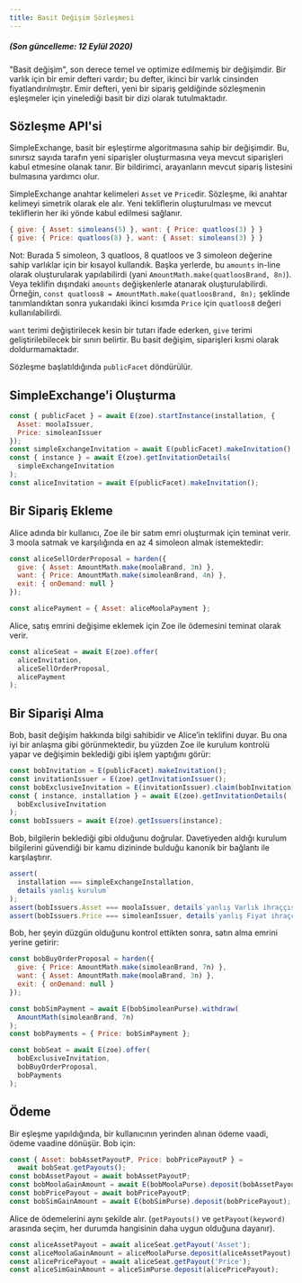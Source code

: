 ```yaml
---
title: Basit Değişim Sözleşmesi
---
```




#####  (Son güncelleme: 12 Eylül 2020)

##### 

"Basit değişim", son derece temel ve optimize edilmemiş bir değişimdir. Bir varlık için bir emir defteri vardır; bu defter, ikinci bir varlık cinsinden fiyatlandırılmıştır. Emir defteri, yeni bir sipariş geldiğinde sözleşmenin eşleşmeler için yinelediği basit bir dizi olarak tutulmaktadır.

## Sözleşme API'si

SimpleExchange, basit bir eşleştirme algoritmasına sahip bir değişimdir. Bu, sınırsız sayıda tarafın yeni siparişler oluşturmasına veya mevcut siparişleri kabul etmesine olanak tanır. Bir bildirimci, arayanların mevcut sipariş listesini bulmasına yardımcı olur.

SimpleExchange anahtar kelimeleri `Asset` ve `Price`dir. Sözleşme, iki anahtar kelimeyi simetrik olarak ele alır. Yeni tekliflerin oluşturulması ve mevcut tekliflerin her iki yönde kabul edilmesi sağlanır.

```js
{ give: { Asset: simoleans(5) }, want: { Price: quatloos(3) } }
{ give: { Price: quatloos(8) }, want: { Asset: simoleans(3) } }
```

Not: Burada 5 simoleon, 3 quatloos, 8 quatloos ve 3 simoleon değerine sahip varlıklar için bir kısayol kullandık. Başka yerlerde, bu `amounts` in-line olarak oluşturularak yapılabilirdi (yani `AmountMath.make(quatloosBrand, 8n)`). Veya teklifin dışındaki `amounts` değişkenlerle atanarak oluşturulabilirdi. Örneğin, `const quatloos8 = AmountMath.make(quatloosBrand, 8n);` şeklinde tanımlandıktan sonra yukarıdaki ikinci kısımda `Price` için `quatloos8` değeri kullanılabilirdi.

`want` terimi değiştirilecek kesin bir tutarı ifade ederken, `give` terimi geliştirilebilecek bir sınırı belirtir. Bu basit değişim, siparişleri kısmi olarak doldurmamaktadır.

Sözleşme başlatıldığında `publicFacet` döndürülür.

## SimpleExchange'i Oluşturma

```js
const { publicFacet } = await E(zoe).startInstance(installation, {
  Asset: moolaIssuer,
  Price: simoleanIssuer
});
const simpleExchangeInvitation = await E(publicFacet).makeInvitation();
const { instance } = await E(zoe).getInvitationDetails(
  simpleExchangeInvitation
);
const aliceInvitation = await E(publicFacet).makeInvitation();
```

## Bir Sipariş Ekleme

Alice adında bir kullanıcı, Zoe ile bir satım emri oluşturmak için teminat verir. 3 moola satmak ve karşılığında en az 4 simoleon almak istemektedir:

```js
const aliceSellOrderProposal = harden({
  give: { Asset: AmountMath.make(moolaBrand, 3n) },
  want: { Price: AmountMath.make(simoleanBrand, 4n) },
  exit: { onDemand: null }
});

const alicePayment = { Asset: aliceMoolaPayment };
```

Alice, satış emrini değişime eklemek için Zoe ile ödemesini teminat olarak verir.

```js
const aliceSeat = await E(zoe).offer(
  aliceInvitation,
  aliceSellOrderProposal,
  alicePayment
);
```

## Bir Siparişi Alma

Bob, basit değişim hakkında bilgi sahibidir ve Alice’in teklifini duyar. Bu ona iyi bir anlaşma gibi görünmektedir, bu yüzden Zoe ile kurulum kontrolü yapar ve değişimin beklediği gibi işlem yaptığını görür:

```js
const bobInvitation = E(publicFacet).makeInvitation();
const invitationIssuer = E(zoe).getInvitationIssuer();
const bobExclusiveInvitation = E(invitationIssuer).claim(bobInvitation);
const { instance, installation } = await E(zoe).getInvitationDetails(
  bobExclusiveInvitation
);
const bobIssuers = await E(zoe).getIssuers(instance);
```

Bob, bilgilerin beklediği gibi olduğunu doğrular. Davetiyeden aldığı kurulum bilgilerini güvendiği bir kamu dizininde bulduğu kanonik bir bağlantı ile karşılaştırır.

```js
assert(
  installation === simpleExchangeInstallation,
  details`yanlış kurulum`
);
assert(bobIssuers.Asset === moolaIssuer, details`yanlış Varlık ihraççısı`);
assert(bobIssuers.Price === simoleanIssuer, details`yanlış Fiyat ihraççısı`);
```

Bob, her şeyin düzgün olduğunu kontrol ettikten sonra, satın alma emrini yerine getirir:

```js
const bobBuyOrderProposal = harden({
  give: { Price: AmountMath.make(simoleanBrand, 7n) },
  want: { Asset: AmountMath.make(moolaBrand, 3n) },
  exit: { onDemand: null }
});

const bobSimPayment = await E(bobSimoleanPurse).withdraw(
  AmountMath(simoleanBrand, 7n)
);
const bobPayments = { Price: bobSimPayment };

const bobSeat = await E(zoe).offer(
  bobExclusiveInvitation,
  bobBuyOrderProposal,
  bobPayments
);
```

## Ödeme

Bir eşleşme yapıldığında, bir kullanıcının yerinden alınan ödeme vaadi, ödeme vaadine dönüşür. Bob için:

```js
const { Asset: bobAssetPayoutP, Price: bobPricePayoutP } =
  await bobSeat.getPayouts();
const bobAssetPayout = await bobAssetPayoutP;
const bobMoolaGainAmount = await E(bobMoolaPurse).deposit(bobAssetPayout);
const bobPricePayout = await bobPricePayoutP;
const bobSimGainAmount = await E(bobSimPurse).deposit(bobPricePayout);
```

Alice de ödemelerini aynı şekilde alır. (`getPayouts()` ve `getPayout(keyword)` arasında seçim, her durumda hangisinin daha uygun olduğuna dayanır).

```js
const aliceAssetPayout = await aliceSeat.getPayout('Asset');
const aliceMoolaGainAmount = aliceMoolaPurse.deposit(aliceAssetPayout);
const alicePricePayout = await aliceSeat.getPayout('Price');
const aliceSimGainAmount = aliceSimPurse.deposit(alicePricePayout);